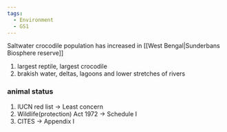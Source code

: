 ```yaml
---
tags:
  - Environment
  - GS1
---
```

Saltwater crocodile population has increased in [[West Bengal|Sunderbans Biosphere reserve]]
1. largest reptile, largest crocodile
2. brakish water, deltas, lagoons and lower stretches of rivers

### animal status
1. IUCN red list -> Least concern
2. Wildlife(protection) Act 1972 -> Schedule I
3. CITES -> Appendix I